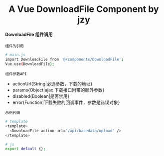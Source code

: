 <h1 align="center">
  A Vue DownloadFile Component by jzy
</h1>

#### DownloadFile 组件调用

`组件的引用`

```bash
# main.js
import DownloadFile from '@/components/DownloadFile';
Vue.use(DownloadFile);
```

`组件参数API`

- actionUrl{String|必选参数，下载的地址}
- params{Object|ajax 下载接口附带的额外参数}
- disabled{Boolean|是否禁用}
- error{Function|下载失败的回调事件，参数是错误对象}

`示例代码`

```bash
# template
<template>
  <DownloadFile action-url="/api/basedata/upload" />
</template>

# js
export default {};
```
